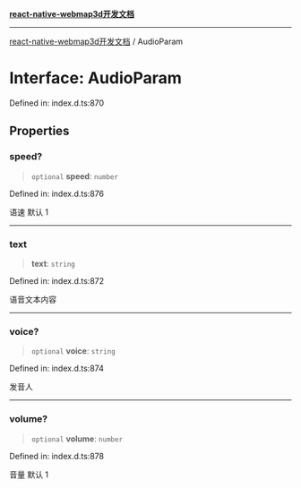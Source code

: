 [**react-native-webmap3d开发文档**](../README.md)

***

[react-native-webmap3d开发文档](../globals.md) / AudioParam

# Interface: AudioParam

Defined in: index.d.ts:870

## Properties

### speed?

> `optional` **speed**: `number`

Defined in: index.d.ts:876

语速 默认 1

***

### text

> **text**: `string`

Defined in: index.d.ts:872

语音文本内容

***

### voice?

> `optional` **voice**: `string`

Defined in: index.d.ts:874

发音人

***

### volume?

> `optional` **volume**: `number`

Defined in: index.d.ts:878

音量 默认 1
